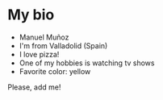 
# My bio

- Manuel Muñoz
- I'm from Valladolid (Spain)
- I love pizza!
- One of my hobbies is watching tv shows
- Favorite color: yellow

Please, add me!

